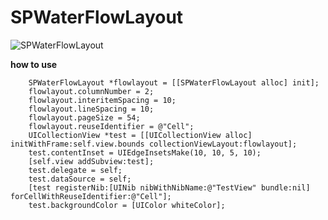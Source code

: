 # SPWaterFlowLayout

![SPWaterFlowLayout](https://github.com/Tr2e/SPWaterFlowLayout/raw/master/waterflow.gif)

**how to use**
```
    SPWaterFlowLayout *flowlayout = [[SPWaterFlowLayout alloc] init];
    flowlayout.columnNumber = 2;
    flowlayout.interitemSpacing = 10;
    flowlayout.lineSpacing = 10;
    flowlayout.pageSize = 54;
    flowlayout.reuseIdentifier = @"Cell";
    UICollectionView *test = [[UICollectionView alloc] initWithFrame:self.view.bounds collectionViewLayout:flowlayout];
    test.contentInset = UIEdgeInsetsMake(10, 10, 5, 10);
    [self.view addSubview:test];
    test.delegate = self;
    test.dataSource = self;
    [test registerNib:[UINib nibWithNibName:@"TestView" bundle:nil] forCellWithReuseIdentifier:@"Cell"];
    test.backgroundColor = [UIColor whiteColor];
```
